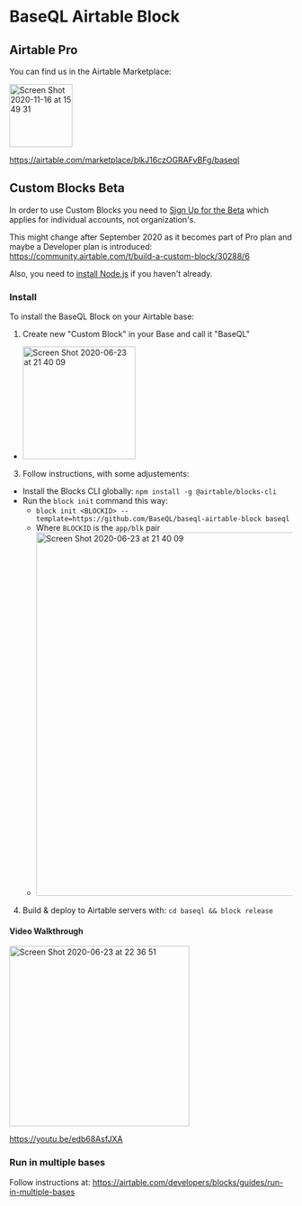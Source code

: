 # BaseQL Airtable Block

## Airtable Pro

You can find us in the Airtable Marketplace:

[<img width="112" alt="Screen Shot 2020-11-16 at 15 49 31" src="https://user-images.githubusercontent.com/119117/99312204-516d0e00-2823-11eb-8e48-a6161356108d.png">](https://airtable.com/marketplace/blkJ16czOGRAFvBFg/baseql)

https://airtable.com/marketplace/blkJ16czOGRAFvBFg/baseql


## Custom Blocks Beta

In order to use Custom Blocks you need to [Sign Up for the Beta](https://airtable.com/shrEvq5IlQqYxWkaS) which applies for individual accounts, not organization's.

This might change after September 2020 as it becomes part of Pro plan and maybe a Developer plan is introduced: https://community.airtable.com/t/build-a-custom-block/30288/6

Also, you need to [install Node.js](https://nodejs.org/en/download/) if you haven't already.

### Install

To install the BaseQL Block on your Airtable base:

1. Create new "Custom Block" in your Base and call it "BaseQL"
  - <img width="200" alt="Screen Shot 2020-06-23 at 21 40 09" src="https://user-images.githubusercontent.com/119117/83694156-13559800-a5bd-11ea-8891-735d67417c58.png">
3. Follow instructions, with some adjustements:
  - Install the Blocks CLI globally: `npm install -g @airtable/blocks-cli`
  - Run the `block init` command this way:
    - `block init <BLOCKID> --template=https://github.com/BaseQL/baseql-airtable-block baseql`
    - Where `BLOCKID` is the `app/blk` pair
    - <img width="645" alt="Screen Shot 2020-06-23 at 21 40 09" src="https://user-images.githubusercontent.com/119117/85492164-5f7f7100-b59a-11ea-8b66-22a10e4dd096.png">
4. Build & deploy to Airtable servers with: `cd baseql && block release`

#### Video Walkthrough

[<img width="320" alt="Screen Shot 2020-06-23 at 22 36 51" src="https://user-images.githubusercontent.com/119117/85496582-2a771c80-b5a2-11ea-8362-68931ab2369a.png">](https://youtu.be/edb68AsfJXA)

https://youtu.be/edb68AsfJXA

### Run in multiple bases

Follow instructions at: https://airtable.com/developers/blocks/guides/run-in-multiple-bases
